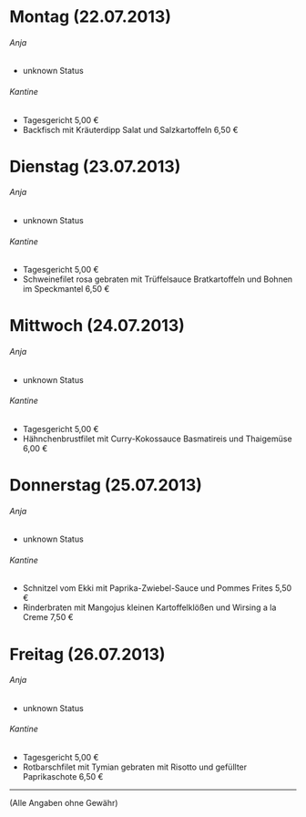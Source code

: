 # Montag (22.07.2013)
###### Anja
* unknown Status

###### Kantine
* Tagesgericht	5,00 €
* Backfisch mit Kräuterdipp Salat und Salzkartoffeln	6,50 €

# Dienstag (23.07.2013)	
###### Anja
* unknown Status

###### Kantine
* Tagesgericht	5,00 €
* Schweinefilet rosa gebraten mit Trüffelsauce Bratkartoffeln und Bohnen im Speckmantel	6,50 €

# Mittwoch (24.07.2013)
###### Anja
* unknown Status

###### Kantine
* Tagesgericht	5,00 €
* Hähnchenbrustfilet mit Curry-Kokossauce Basmatireis und Thaigemüse	6,00 €

# Donnerstag (25.07.2013) 
###### Anja
* unknown Status

###### Kantine
* Schnitzel vom Ekki mit Paprika-Zwiebel-Sauce und Pommes Frites	5,50 €
* Rinderbraten mit Mangojus kleinen Kartoffelklößen und Wirsing a la Creme	7,50 €

# Freitag (26.07.2013)
###### Anja
* unknown Status

###### Kantine
* Tagesgericht	5,00 €
* Rotbarschfilet mit Tymian gebraten mit Risotto und gefüllter Paprikaschote	6,50 €


---
(Alle Angaben ohne Gewähr)
